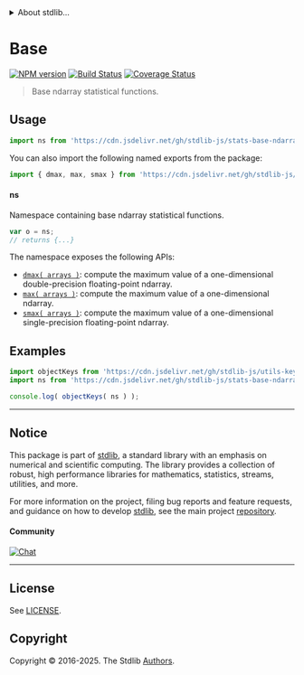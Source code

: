 <!--

@license Apache-2.0

Copyright (c) 2025 The Stdlib Authors.

Licensed under the Apache License, Version 2.0 (the "License");
you may not use this file except in compliance with the License.
You may obtain a copy of the License at

   http://www.apache.org/licenses/LICENSE-2.0

Unless required by applicable law or agreed to in writing, software
distributed under the License is distributed on an "AS IS" BASIS,
WITHOUT WARRANTIES OR CONDITIONS OF ANY KIND, either express or implied.
See the License for the specific language governing permissions and
limitations under the License.

-->


<details>
  <summary>
    About stdlib...
  </summary>
  <p>We believe in a future in which the web is a preferred environment for numerical computation. To help realize this future, we've built stdlib. stdlib is a standard library, with an emphasis on numerical and scientific computation, written in JavaScript (and C) for execution in browsers and in Node.js.</p>
  <p>The library is fully decomposable, being architected in such a way that you can swap out and mix and match APIs and functionality to cater to your exact preferences and use cases.</p>
  <p>When you use stdlib, you can be absolutely certain that you are using the most thorough, rigorous, well-written, studied, documented, tested, measured, and high-quality code out there.</p>
  <p>To join us in bringing numerical computing to the web, get started by checking us out on <a href="https://github.com/stdlib-js/stdlib">GitHub</a>, and please consider <a href="https://opencollective.com/stdlib">financially supporting stdlib</a>. We greatly appreciate your continued support!</p>
</details>

# Base

[![NPM version][npm-image]][npm-url] [![Build Status][test-image]][test-url] [![Coverage Status][coverage-image]][coverage-url] <!-- [![dependencies][dependencies-image]][dependencies-url] -->

> Base ndarray statistical functions.



<section class="usage">

## Usage

```javascript
import ns from 'https://cdn.jsdelivr.net/gh/stdlib-js/stats-base-ndarray@deno/mod.js';
```

You can also import the following named exports from the package:

```javascript
import { dmax, max, smax } from 'https://cdn.jsdelivr.net/gh/stdlib-js/stats-base-ndarray@deno/mod.js';
```

#### ns

Namespace containing base ndarray statistical functions.

```javascript
var o = ns;
// returns {...}
```

The namespace exposes the following APIs:

<!-- <toc pattern="*"> -->

<div class="namespace-toc">

-   <span class="signature">[`dmax( arrays )`][@stdlib/stats/base/ndarray/dmax]</span><span class="delimiter">: </span><span class="description">compute the maximum value of a one-dimensional double-precision floating-point ndarray.</span>
-   <span class="signature">[`max( arrays )`][@stdlib/stats/base/ndarray/max]</span><span class="delimiter">: </span><span class="description">compute the maximum value of a one-dimensional ndarray.</span>
-   <span class="signature">[`smax( arrays )`][@stdlib/stats/base/ndarray/smax]</span><span class="delimiter">: </span><span class="description">compute the maximum value of a one-dimensional single-precision floating-point ndarray.</span>

</div>

<!-- </toc> -->

</section>

<!-- /.usage -->

<section class="examples">

## Examples

<!-- TODO: better examples -->

<!-- eslint no-undef: "error" -->

```javascript
import objectKeys from 'https://cdn.jsdelivr.net/gh/stdlib-js/utils-keys@deno/mod.js';
import ns from 'https://cdn.jsdelivr.net/gh/stdlib-js/stats-base-ndarray@deno/mod.js';

console.log( objectKeys( ns ) );
```

</section>

<!-- /.examples -->

<!-- Section for related `stdlib` packages. Do not manually edit this section, as it is automatically populated. -->

<section class="related">

</section>

<!-- /.related -->

<!-- Section for all links. Make sure to keep an empty line after the `section` element and another before the `/section` close. -->


<section class="main-repo" >

* * *

## Notice

This package is part of [stdlib][stdlib], a standard library with an emphasis on numerical and scientific computing. The library provides a collection of robust, high performance libraries for mathematics, statistics, streams, utilities, and more.

For more information on the project, filing bug reports and feature requests, and guidance on how to develop [stdlib][stdlib], see the main project [repository][stdlib].

#### Community

[![Chat][chat-image]][chat-url]

---

## License

See [LICENSE][stdlib-license].


## Copyright

Copyright &copy; 2016-2025. The Stdlib [Authors][stdlib-authors].

</section>

<!-- /.stdlib -->

<!-- Section for all links. Make sure to keep an empty line after the `section` element and another before the `/section` close. -->

<section class="links">

[npm-image]: http://img.shields.io/npm/v/@stdlib/stats-base-ndarray.svg
[npm-url]: https://npmjs.org/package/@stdlib/stats-base-ndarray

[test-image]: https://github.com/stdlib-js/stats-base-ndarray/actions/workflows/test.yml/badge.svg?branch=main
[test-url]: https://github.com/stdlib-js/stats-base-ndarray/actions/workflows/test.yml?query=branch:main

[coverage-image]: https://img.shields.io/codecov/c/github/stdlib-js/stats-base-ndarray/main.svg
[coverage-url]: https://codecov.io/github/stdlib-js/stats-base-ndarray?branch=main

<!--

[dependencies-image]: https://img.shields.io/david/stdlib-js/stats-base-ndarray.svg
[dependencies-url]: https://david-dm.org/stdlib-js/stats-base-ndarray/main

-->

[chat-image]: https://img.shields.io/gitter/room/stdlib-js/stdlib.svg
[chat-url]: https://app.gitter.im/#/room/#stdlib-js_stdlib:gitter.im

[stdlib]: https://github.com/stdlib-js/stdlib

[stdlib-authors]: https://github.com/stdlib-js/stdlib/graphs/contributors

[umd]: https://github.com/umdjs/umd
[es-module]: https://developer.mozilla.org/en-US/docs/Web/JavaScript/Guide/Modules

[deno-url]: https://github.com/stdlib-js/stats-base-ndarray/tree/deno
[deno-readme]: https://github.com/stdlib-js/stats-base-ndarray/blob/deno/README.md
[umd-url]: https://github.com/stdlib-js/stats-base-ndarray/tree/umd
[umd-readme]: https://github.com/stdlib-js/stats-base-ndarray/blob/umd/README.md
[esm-url]: https://github.com/stdlib-js/stats-base-ndarray/tree/esm
[esm-readme]: https://github.com/stdlib-js/stats-base-ndarray/blob/esm/README.md
[branches-url]: https://github.com/stdlib-js/stats-base-ndarray/blob/main/branches.md

[stdlib-license]: https://raw.githubusercontent.com/stdlib-js/stats-base-ndarray/main/LICENSE

<!-- <toc-links> -->

[@stdlib/stats/base/ndarray/dmax]: https://github.com/stdlib-js/stats-base-ndarray-dmax/tree/deno

[@stdlib/stats/base/ndarray/max]: https://github.com/stdlib-js/stats-base-ndarray-max/tree/deno

[@stdlib/stats/base/ndarray/smax]: https://github.com/stdlib-js/stats-base-ndarray-smax/tree/deno

<!-- </toc-links> -->

</section>

<!-- /.links -->
